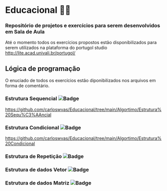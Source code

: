 # Educacional 👨‍💻
### Repositório de projetos e exercícios para serem desenvolvidos em Sala de Aula
Até o momento todos os exercícios propostos estão disponibilizados para serem utilizados na plataforma do portugol studio
http://lite.acad.univali.br/portugol/

## Lógica de programação
O enuciado de todos os exercícios estão diponibilizados nos arquivos em forma de comentário.

### Estrutura Sequencial ![Badge](https://img.shields.io/static/v1?label=Exercicios&message=23&color=blue&style=?flat-square)
https://github.com/carloswvas/Educacional/tree/main/Algortimo/Estrutura%20Sequ%C3%AAncial
### Estrutura Condicional ![Badge](https://img.shields.io/static/v1?label=Exercicios&message=20&color=orange&style=?flat-square)
https://github.com/carloswvas/Educacional/tree/main/Algortimo/Estrutura%20Condicional
### Estrutura de Repetição ![Badge](https://img.shields.io/static/v1?label=Exercicios&message=20&color=blue&style=?flat-square)

### Estrutura de dados Vetor ![Badge](https://img.shields.io/static/v1?label=Exercicios&message=20&color=blue&style=?flat-square)

### Estrutura de dados Matriz ![Badge](https://img.shields.io/static/v1?label=Exercicios&message=20&color=blue&style=?flat-square)

